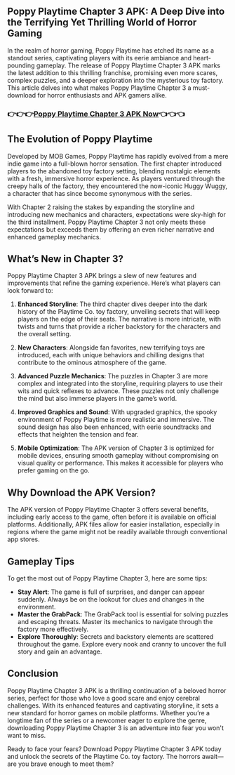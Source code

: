 ## Poppy Playtime Chapter 3 APK: A Deep Dive into the Terrifying Yet Thrilling World of Horror Gaming

In the realm of horror gaming, Poppy Playtime has etched its name as a standout series, captivating players with its eerie ambiance and heart-pounding gameplay. The release of Poppy Playtime Chapter 3 APK marks the latest addition to this thrilling franchise, promising even more scares, complex puzzles, and a deeper exploration into the mysterious toy factory. This article delves into what makes Poppy Playtime Chapter 3 a must-download for horror enthusiasts and APK gamers alike.

### 👉👉👉[Poppy Playtime Chapter 3 APK Now](https://badatiapk.com/poppy-playtime-chapter-3/)👈👈👈

## The Evolution of Poppy Playtime

Developed by MOB Games, Poppy Playtime has rapidly evolved from a mere indie game into a full-blown horror sensation. The first chapter introduced players to the abandoned toy factory setting, blending nostalgic elements with a fresh, immersive horror experience. As players ventured through the creepy halls of the factory, they encountered the now-iconic Huggy Wuggy, a character that has since become synonymous with the series.

With Chapter 2 raising the stakes by expanding the storyline and introducing new mechanics and characters, expectations were sky-high for the third installment. Poppy Playtime Chapter 3 not only meets these expectations but exceeds them by offering an even richer narrative and enhanced gameplay mechanics.

## What’s New in Chapter 3?

Poppy Playtime Chapter 3 APK brings a slew of new features and improvements that refine the gaming experience. Here’s what players can look forward to:

1. **Enhanced Storyline**: The third chapter dives deeper into the dark history of the Playtime Co. toy factory, unveiling secrets that will keep players on the edge of their seats. The narrative is more intricate, with twists and turns that provide a richer backstory for the characters and the overall setting.

2. **New Characters**: Alongside fan favorites, new terrifying toys are introduced, each with unique behaviors and chilling designs that contribute to the ominous atmosphere of the game.

3. **Advanced Puzzle Mechanics**: The puzzles in Chapter 3 are more complex and integrated into the storyline, requiring players to use their wits and quick reflexes to advance. These puzzles not only challenge the mind but also immerse players in the game’s world.

4. **Improved Graphics and Sound**: With upgraded graphics, the spooky environment of Poppy Playtime is more realistic and immersive. The sound design has also been enhanced, with eerie soundtracks and effects that heighten the tension and fear.

5. **Mobile Optimization**: The APK version of Chapter 3 is optimized for mobile devices, ensuring smooth gameplay without compromising on visual quality or performance. This makes it accessible for players who prefer gaming on the go.

## Why Download the APK Version?

The APK version of Poppy Playtime Chapter 3 offers several benefits, including early access to the game, often before it is available on official platforms. Additionally, APK files allow for easier installation, especially in regions where the game might not be readily available through conventional app stores.

## Gameplay Tips

To get the most out of Poppy Playtime Chapter 3, here are some tips:
- **Stay Alert**: The game is full of surprises, and danger can appear suddenly. Always be on the lookout for clues and changes in the environment.
- **Master the GrabPack**: The GrabPack tool is essential for solving puzzles and escaping threats. Master its mechanics to navigate through the factory more effectively.
- **Explore Thoroughly**: Secrets and backstory elements are scattered throughout the game. Explore every nook and cranny to uncover the full story and gain an advantage.

## Conclusion

Poppy Playtime Chapter 3 APK is a thrilling continuation of a beloved horror series, perfect for those who love a good scare and enjoy cerebral challenges. With its enhanced features and captivating storyline, it sets a new standard for horror games on mobile platforms. Whether you’re a longtime fan of the series or a newcomer eager to explore the genre, downloading Poppy Playtime Chapter 3 is an adventure into fear you won't want to miss.

Ready to face your fears? Download Poppy Playtime Chapter 3 APK today and unlock the secrets of the Playtime Co. toy factory. The horrors await—are you brave enough to meet them?
